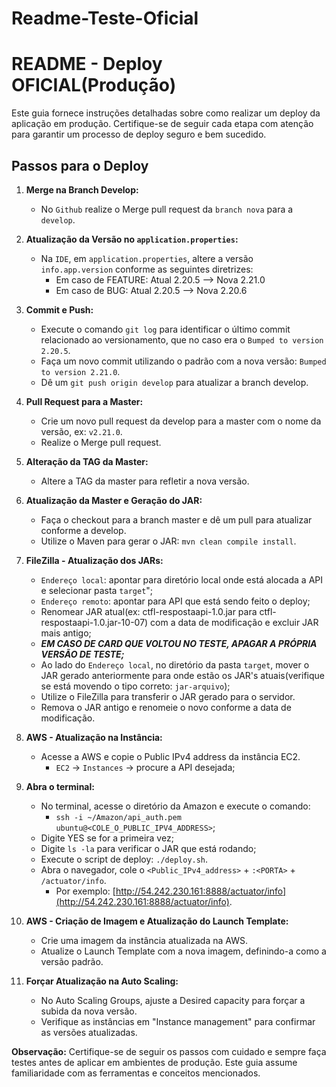 # Readme-Teste-Oficial

# README - Deploy OFICIAL(Produção)

Este guia fornece instruções detalhadas sobre como realizar um deploy da aplicação em produção. Certifique-se de seguir cada etapa com atenção para garantir um processo de deploy seguro e bem sucedido.

## Passos para o Deploy

1. **Merge na Branch Develop:**
    - No `Github` realize o Merge pull request da `branch nova` para a `develop`.

2. **Atualização da Versão no `application.properties`:**
    - Na `IDE`, em `application.properties`, altere a versão `info.app.version` conforme as seguintes diretrizes:
        - Em caso de FEATURE: Atual 2.20.5 --> Nova 2.21.0
        - Em caso de BUG: Atual 2.20.5 --> Nova 2.20.6   

4. **Commit e Push:**
    - Execute o comando `git log` para identificar o último commit relacionado ao versionamento, que no caso era o `Bumped to version 2.20.5`.
    - Faça um novo commit utilizando o padrão com a nova versão: `Bumped to version 2.21.0`.
    - Dê um `git push origin develop` para atualizar a branch develop.

5. **Pull Request para a Master:**
    - Crie um novo pull request da develop para a master com o nome da versão, ex: `v2.21.0`.
    - Realize o Merge pull request.

6. **Alteração da TAG da Master:**
    - Altere a TAG da master para refletir a nova versão.

7. **Atualização da Master e Geração do JAR:**
    - Faça o checkout para a branch master e dê um pull para atualizar conforme a develop.
    - Utilize o Maven para gerar o JAR: `mvn clean compile install`.

8. **FileZilla - Atualização dos JARs:**
    - `Endereço local`: apontar para diretório local onde está alocada a API e selecionar pasta `target`";
    - `Endereço remoto`: apontar para API que está sendo feito o deploy;
    - Renomear JAR atual(ex: ctfl-respostaapi-1.0.jar para ctfl-respostaapi-1.0.jar-10-07) com a data de modificação e excluir JAR mais antigo;
    - ***EM CASO DE CARD QUE VOLTOU NO TESTE, APAGAR A PRÓPRIA VERSÃO DE TESTE;***
    - Ao lado do `Endereço local`, no diretório da pasta `target`, mover o JAR gerado anteriormente para onde estão os JAR's atuais(verifique se está movendo o tipo correto: `jar-arquivo`);
    - Utilize o FileZilla para transferir o JAR gerado para o servidor.
    - Remova o JAR antigo e renomeie o novo conforme a data de modificação.

9. **AWS - Atualização na Instância:**
    - Acesse a AWS e copie o Public IPv4 address da instância EC2.
      - `EC2` -> `Instances` -> procure a API desejada;

10. **Abra o terminal:**
    - No terminal, acesse o diretório da Amazon e execute o comando:
      - `ssh -i ~/Amazon/api_auth.pem ubuntu@<COLE_O_PUBLIC_IPV4_ADDRESS>`;
    - Digite YES se for a primeira vez;
    - Digite `ls -la` para verificar o JAR que está rodando;
    - Execute o script de deploy: `./deploy.sh`.
    - Abra o navegador, cole o `<Public_IPv4_address>` + `:<PORTA>` + `/actuator/info`.
      - Por exemplo: [http://54.242.230.161:8888/actuator/info](http://54.242.230.161:8888/actuator/info).

10. **AWS - Criação de Imagem e Atualização do Launch Template:**
    - Crie uma imagem da instância atualizada na AWS.
    - Atualize o Launch Template com a nova imagem, definindo-a como a versão padrão.

11. **Forçar Atualização na Auto Scaling:**
    - No Auto Scaling Groups, ajuste a Desired capacity para forçar a subida da nova versão.
    - Verifique as instâncias em "Instance management" para confirmar as versões atualizadas.

**Observação:** Certifique-se de seguir os passos com cuidado e sempre faça testes antes de aplicar em ambientes de produção. Este guia assume familiaridade com as ferramentas e conceitos mencionados.
